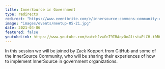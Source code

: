 ```yaml
---
title: InnerSource in Government
type: redirects
redirect: "https://www.eventbrite.com/e/innersource-commons-community-call-innersource-in-government-tickets-149394552127"
image: "images/events/meetup-05-21.jpg"
date: 2021-04-06
featured: false
youtubeLink: https://www.youtube.com/watch?v=GnT9IRAqzOo&list=PLCH-i0B0otNR90HDn8D9PsnQNE1r3JiUE
---
```


In this session we will be joined by Zack Koppert from GitHub and some of the InnerSource Community, who will be sharing their experiences of how to implement InnerSource in government organizations.
